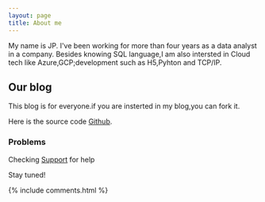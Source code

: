 ```yaml
---
layout: page
title: About me 
---
```

My name is JP.
I've been working for more than four years as a data analyst in a company.
Besides knowing SQL language,I am also intersted in Cloud tech like Azure,GCP;development such as H5,Pyhton and TCP/IP.


<h2> Our blog </h2>  
This blog is for everyone.if you are insterted in my blog,you can fork it.

Here is the source code <a target="_blank" href='https://github.com/BODYsuperman/bodysuperman.github.io/'>Github</a>.

<h3> Problems</h3>  

Checking [Support](https://leopardpan.cn/support/) for help

Stay tuned!

{% include comments.html %}
